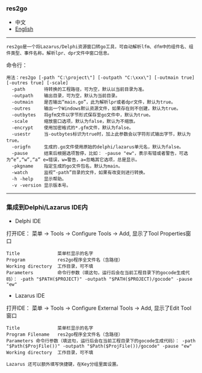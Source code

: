 ### res2go  

* 中文    
* [English](README.md)  

----

`res2go是一个将Lazarus/Delphi资源窗口转go工具，可自动解析lfm、dfm中的组件名、组件类型、事件名称。解析lpr、dpr文件中窗口信息。`  

命令行：  

```
用法：res2go [-path "C:\project\"] [-outpath "C:\xxx\"] [-outmain true] [-outres true] [-scale]
  -path       待转换的工程路径，可为空，默认以当前目录为准。
  -outpath    输出目录，可为空，默认为当前目录。
  -outmain    是否输出“main.go”，此为解析lpr或者dpr文件，默认为true。
  -outres     输出一个Windows默认资源文件，如果存在则不创建，默认为true。
  -outbytes   将gfm文件以字节形式保存至go文件中，默认为true。
  -scale      缩放窗口选项，默认为false，默认为不缩放。  
  -encrypt    使用加密格式的*.gfm文件，默认为false。
  -usestr     当-outbytes标识为true时，加上此参数会以字符形式输出字节，默认为true。 
  -origfn     生成的.go文件使用原始的delphi/lazarus单元名，默认为false。  
  -pause      结束后根据选项暂停，比如： -pause "ew"，表示有错或者警告，可选为“e”,“w”,“a” e=错误，w=警告，a=忽略其它选项，总是显示。
  -pkgname    指定生成的go文件包名，默认为main。
  -watch      监视“-path”目录的文件，如果有改变则进行转换。
  -h -help    显示帮助。
  -v -version 显示版本号。
```

---- 

### 集成到Delphi/Lazarus IDE内 

* Delphi IDE

打开IDE： 菜单 -> Tools -> Configure Tools -> Add, 显示了Tool Properties窗口   

```
Title              菜单栏显示的名字  
Program            res2go程序全文件名（含路径）  
Working directory  工作目录，可不填  
Parameters         命令行参数（填这句，运行后会在当前工程目录下的gocode生成代码）： -path "$PATH($PROJECT)" -outpath "$PATH($PROJECT)/gocode" -pause "ew"   
```

* Lazarus IDE  

打开IDE： 菜单 -> Tools -> Configure External Tools -> Add, 显示了Edit Tool窗口  

```
Title              菜单栏显示的名字   
Program Filename   res2go程序全文件名（含路径）   
Parameters 命令行参数（填这句，运行后会在当前工程目录下的gocode生成代码）： -path "$Path($ProjFile())" -outpath "$Path($ProjFile())/gocode" -pause "ew"     
Working directory  工作目录，可不填   

Lazarus 还可以额外填写快捷键，在Key分组里面设置。  
```